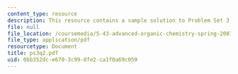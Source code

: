 ```yaml
---
content_type: resource
description: This resource contains a sample solution to Problem Set 3, Question 2.
file: null
file_location: /coursemedia/5-43-advanced-organic-chemistry-spring-2007/0bb352dce6703c998fe2ca1f0a69c059_ps3q2.pdf
file_type: application/pdf
resourcetype: Document
title: ps3q2.pdf
uid: 0bb352dc-e670-3c99-8fe2-ca1f0a69c059
---
```

